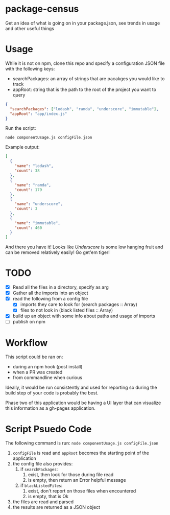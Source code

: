 # package-census
Get an idea of what is going on in your package.json, see trends in usage and other useful things

# Usage
While it is not on npm, clone this repo and specify a configuration JSON file with the following keys:

- searchPackages: an array of strings that are pacakges you would like to track
- appRoot: string that is the path to the root of the project you want to query

```json
{
  "searchPackages": ["lodash", "ramda", "underscore", "immutable"],
  "appRoot": "app/index.js"
}
```
Run the script:

`node componentUsage.js configFile.json`

Example output:
```json
[
  {
    "name": "lodash",
    "count": 38
  },
  {
    "name": "ramda",
    "count": 179
  },
  {
    "name": "underscore",
    "count": 3
  },
  {
    "name": "immutable",
    "count": 460
  }
]
```

And there you have it! Looks like _Underscore_ is some low hanging fruit and can be removed relatively easily! 
Go get'em tiger! 

# TODO
- [x] Read all the files in a directory, specify as arg
- [x] Gather all the imports into an object
- [x] read the following from a config file
   - [x] imports they care to look for (search packages :: Array)
   - [x] files to not look in (black listed files :: Array)
- [x] build up an object with some info about paths and usage of imports
- [ ] publish on npm

# Workflow
This script could be ran on:
- during an npm hook (post install)
- when a PR was created
- from commandline when curious

Ideally, it would be run consistently and used for reporting so during the build
step of your code is probably the best.

Phase two of this application would be having a UI layer that can visualize this
information as a gh-pages application.

# Script Psuedo Code
The following command is run:
`node componentUsage.js configFile.json`

1. `configFile` is read and `appRoot` becomes the starting point of the application
1. the config file also provides:
    1. if `searchPackages`:
        1. exist, then look for those during file read
        1. is empty, then return an Error helpful message
    1. if `blackListedFiles`:
        1. exist, don't report on those files when encountered
        1. is empty, that is Ok
1. the files are read and parsed
1. the results are returned as a JSON object

